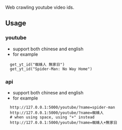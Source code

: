 Web crawling youtube video ids.

## Usage

### youtube

- support both chinese and english
- for example
```
  get_yt_id("蜘蛛人 無家日")
  get_yt_id("Spider-Man: No Way Home")
```

### api

- support both chinese and english
- for example
```
  http://127.0.0.1:5000/youtube/?name=spider-man
  http://127.0.0.1:5000/youtube/?name=蜘蛛人
  # when using space, using "+" instead
  http://127.0.0.1:5000/youtube/?name=蜘蛛人+無家日
```
